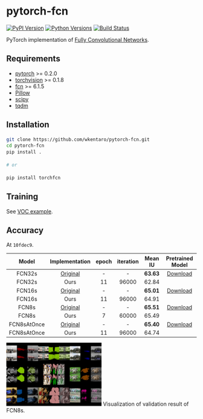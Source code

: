 # pytorch-fcn

[![PyPI Version](https://img.shields.io/pypi/v/torchfcn.svg)](https://pypi.python.org/pypi/torchfcn)
[![Python Versions](https://img.shields.io/pypi/pyversions/torchfcn.svg)](https://pypi.org/project/torchfcn)
[![Build Status](https://travis-ci.org/wkentaro/pytorch-fcn.svg?branch=master)](https://travis-ci.org/wkentaro/pytorch-fcn)

PyTorch implementation of [Fully Convolutional Networks](https://github.com/shelhamer/fcn.berkeleyvision.org).


## Requirements

- [pytorch](https://github.com/pytorch/pytorch) >= 0.2.0
- [torchvision](https://github.com/pytorch/vision) >= 0.1.8
- [fcn](https://github.com/wkentaro/fcn) >= 6.1.5
- [Pillow](https://github.com/python-pillow/Pillow)
- [scipy](https://github.com/scipy/scipy)
- [tqdm](https://github.com/tqdm/tqdm)


## Installation

```bash
git clone https://github.com/wkentaro/pytorch-fcn.git
cd pytorch-fcn
pip install .

# or

pip install torchfcn
```


## Training

See [VOC example](examples/voc).


## Accuracy

At `10fdec9`.

| Model | Implementation |   epoch |   iteration | Mean IU | Pretrained Model |
|:-----:|:--------------:|:-------:|:-----------:|:-------:|:----------------:|
|FCN32s      | [Original](https://github.com/shelhamer/fcn.berkeleyvision.org/tree/master/voc-fcn32s)       | - | -     | **63.63** | [Download](https://github.com/wkentaro/pytorch-fcn/blob/63bc2c5bf02633f08d0847bb2dbd0b2f90034837/torchfcn/models/fcn32s.py#L31-L37) |
|FCN32s      | Ours                                                                                         |11 | 96000 | 62.84 | |
|FCN16s      | [Original](https://github.com/shelhamer/fcn.berkeleyvision.org/tree/master/voc-fcn16s)       | - | -     | **65.01** | [Download](https://github.com/wkentaro/pytorch-fcn/blob/63bc2c5bf02633f08d0847bb2dbd0b2f90034837/torchfcn/models/fcn16s.py#L14-L20) |
|FCN16s      | Ours                                                                                         |11 | 96000 | 64.91 | |
|FCN8s       | [Original](https://github.com/shelhamer/fcn.berkeleyvision.org/tree/master/voc-fcn8s)        | - | -     | **65.51** | [Download](https://github.com/wkentaro/pytorch-fcn/blob/63bc2c5bf02633f08d0847bb2dbd0b2f90034837/torchfcn/models/fcn8s.py#L14-L20) |
|FCN8s       | Ours                                                                                         | 7 | 60000 | 65.49 | |
|FCN8sAtOnce | [Original](https://github.com/shelhamer/fcn.berkeleyvision.org/tree/master/voc-fcn8s-atonce) | - | -     | **65.40** | [Download](https://github.com/wkentaro/pytorch-fcn/blob/63bc2c5bf02633f08d0847bb2dbd0b2f90034837/torchfcn/models/fcn8s.py#L177-L183) |
|FCN8sAtOnce | Ours                                                                                         |11 | 96000 | 64.74 | |

<img src=".readme/fcn8s_iter28000.jpg" width="50%" />
Visualization of validation result of FCN8s.
